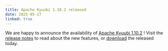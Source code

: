 ```yaml
---
title: Apache Kyuubi 1.10.2 released
date: 2025-05-27
linked: true
---
```

<!---
  Licensed under the Apache License, Version 2.0 (the "License");
  you may not use this file except in compliance with the License.
  You may obtain a copy of the License at

   http://www.apache.org/licenses/LICENSE-2.0

  Unless required by applicable law or agreed to in writing, software
  distributed under the License is distributed on an "AS IS" BASIS,
  WITHOUT WARRANTIES OR CONDITIONS OF ANY KIND, either express or implied.
  See the License for the specific language governing permissions and
  limitations under the License. See accompanying LICENSE file.
-->

We are happy to announce the availability of [Apache Kyuubi 1.10.2](/release/1.10.2.html) ! Visit the [release notes](/release/1.10.2.html) to read about the new features, or [download](/releases.html) the released today.

